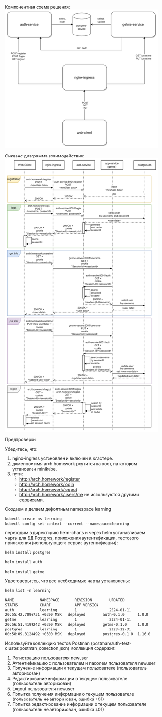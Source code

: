 Компонентная схема решения:
![component-scheme](./readme.assets/otus-5-components.png)

Сиквенс диаграмма взаимодействия:
![sequence-diagram](./readme.assets/otus-5-sequence.png)


Предпроверки

Убедитесь, что:
1. nginx-ingress установлен и включен в кластере.
2. доменное имя arch.homework роутится на хост, на котором установлен minikube.
3. пути:
     - http://arch.homework/register
     - http://arch.homework/login
     - http://arch.homework/logout
     - http://arch.homework/users/me 
   не используются другими сервисами.

Создаем и делаем дефолтным namespace learning

```
kubectl create ns learning
kubectl config set-context --current --namespace=learning

```

переходим в директорию helm-charts и через helm устанавливаем чарты для БД Postgres, приложения аутентификации, тестового приложения (использующего сервис аутентифкации):

```
helm install postgres

helm install auth

helm install getme 
```

Удостоверьтесь, что все необходимые чарты установлены:

```
helm list -n learning

NAME            NAMESPACE       REVISION        UPDATED                                 STATUS          CHART           APP VERSION
auth            learning        1               2024-01-11 20:55:42.7096731 +0300 MSK   deployed        auth-0.1.0      1.0.0
getme           learning        1               2024-01-11 20:56:51.4199242 +0300 MSK   deployed        getme-0.1.0     1.0.0
postgres        learning        1               2023-12-31 00:58:09.3128492 +0300 MSK   deployed        postgres-0.1.0  1.16.0
```

Используйте коллекцию тестов Postman (postman\auth-test-cluster.postman_collection.json)
Коллекция содержит:
1. Регистрацию пользователя newuser
2. Аутентификацию с пользователем и паролем пользователя newuser
3. Получение информации о текущем пользователе (пользователь авторизован)
4. Редактирование информации о текущем пользователе (пользователь авторизован)
5. Logout пользователя newuser
6. Попытка получения информации о текущем пользователе (пользователь не авторизован, ошибка 401)
7. Попытка редактирование информации о текущем пользователе (пользователь не авторизован, ошибка 401)

